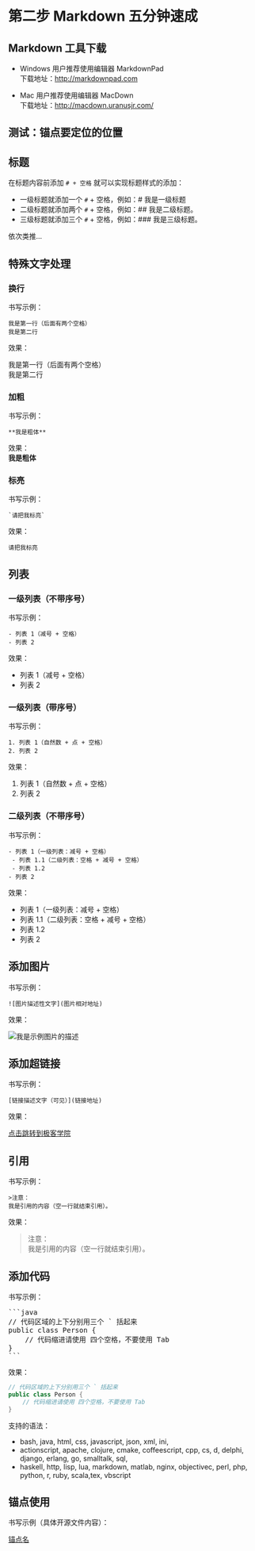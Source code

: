 # 第二步 Markdown 五分钟速成


## Markdown 工具下载

- Windows 用户推荐使用编辑器 MarkdownPad  
下载地址：<http://markdownpad.com>
  
- Mac 用户推荐使用编辑器 MacDown     
下载地址：<http://macdown.uranusjr.com/>

<h2 id="information">测试：锚点要定位的位置</h2>

## 标题

在标题内容前添加 `# + 空格` 就可以实现标题样式的添加：

- 一级标题就添加一个 `#` + 空格，例如：# 我是一级标题
- 二级标题就添加两个 `#` + 空格，例如：## 我是二级标题。
- 三级标题就添加三个 `#` + 空格，例如：### 我是三级标题。 

依次类推...

## 特殊文字处理

### 换行

书写示例：

```
我是第一行（后面有两个空格）  
我是第二行
```

效果：  

我是第一行（后面有两个空格）  
我是第二行

### 加粗

书写示例：

```
**我是粗体**
```

效果：  
**我是粗体** 

### 标亮

书写示例：

```
`请把我标亮`
```

效果：  

`请把我标亮` 

## 列表

### 一级列表（不带序号）

书写示例：

```
- 列表 1（减号 + 空格）
- 列表 2
```

效果：

- 列表 1（减号 + 空格）
- 列表 2

### 一级列表（带序号）

书写示例：

```
1. 列表 1（自然数 + 点 + 空格）
2. 列表 2
```

效果：

1. 列表 1（自然数 + 点 + 空格）
2. 列表 2

### 二级列表（不带序号）

书写示例：

```
- 列表 1（一级列表：减号 + 空格）
 - 列表 1.1（二级列表：空格 + 减号 + 空格）
 - 列表 1.2
- 列表 2
```

效果：

- 列表 1（一级列表：减号 + 空格）   
 - 列表 1.1（二级列表：空格 + 减号 + 空格）   
 - 列表 1.2   
- 列表 2

## 添加图片

书写示例：

```
![图片描述性文字](图片相对地址)
```

效果：  

![我是示例图片的描述](images/example.png)    

## 添加超链接  

书写示例：

```
[链接描述文字（可见）](链接地址)
```

效果：  

[点击跳转到极客学院](http://www.jikexueyuan.com) 

## 引用

书写示例：

```
>注意：  
我是引用的内容（空一行就结束引用）。
```

效果：
  
>注意：  
我是引用的内容（空一行就结束引用）。

## 添加代码

书写示例：

<pre>
```java
// 代码区域的上下分别用三个 ` 括起来
public class Person {
    // 代码缩进请使用 四个空格，不要使用 Tab
}
```
</pre>

效果： 

```java
// 代码区域的上下分别用三个 ` 括起来
public class Person {
    // 代码缩进请使用 四个空格，不要使用 Tab
}
```

支持的语法：

- bash, java, html, css, javascript, json, xml, ini,
- actionscript, apache, clojure, cmake, coffeescript, cpp, cs, d, delphi, django, erlang, go, smalltalk, sql, 
- haskell, http, lisp, lua, markdown, matlab, nginx, objectivec, perl, php, python, r, ruby, scala,tex, vbscript


## 锚点使用

书写示例（具体开源文件内容）：

[锚点名](#information)

 




